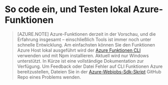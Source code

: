 <properties
    pageTitle="Entwickeln und Ausführen von Azure Funktionen lokal | Microsoft Azure"
    description="Informationen Sie zum code ein, und Testen Azure Funktionen auf dem lokalen Computer vor dem Ausführen von Azure (Rentenfunktionen)"
    services="functions"
    documentationCenter="na"
    authors="lindydonna"
    manager="erikre"
    editor=""/>

<tags
    ms.service="functions"
    ms.workload="na"
    ms.tgt_pltfrm="multiple"
    ms.devlang="multiple"
    ms.topic="article"
    ms.date="10/25/2016"
    ms.author="donnam"/>

# <a name="how-to-code-and-test-azure-functions-locally"></a>So code ein, und Testen lokal Azure-Funktionen 

> [AZURE.NOTE] Azure-Funktionen derzeit in der Vorschau, und die Erfahrung insgesamt – einschließlich Tools ist immer noch unter schnelle Entwicklung. Am einfachsten können Sie den Funktionen Azure Host lokal ausgeführt wird der [Azure Funktionen CLI](https://go.microsoft.com/fwlink/?linkid=832752) verwenden und mit Npm installieren. Aktuell wird nur Windows unterstützt. In Kürze ist eine vollständige Dokumentation zur Verfügung. Um Feedback oder Datei Fehler auf CLI Funktionen Azure bereitzustellen, Dateien Sie in der [Azure-Webjobs-Sdk-Skript](https://github.com/Azure/azure-webjobs-sdk-script) GitHub Repo eines Problems wenden. 


